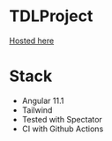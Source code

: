 # TDLProject

[Hosted here](https://tdl-chandlerbaskins.netlify.app/search)


# Stack

* Angular 11.1
* Tailwind
* Tested with Spectator
* CI with Github Actions
